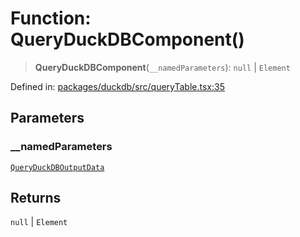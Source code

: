 # Function: QueryDuckDBComponent()

> **QueryDuckDBComponent**(`__namedParameters`): `null` \| `Element`

Defined in: [packages/duckdb/src/queryTable.tsx:35](https://github.com/GeoDaCenter/openassistant/blob/36f516b8229288259590b2d9dab3b10cbfc3cbfd/packages/duckdb/src/queryTable.tsx#L35)

## Parameters

### \_\_namedParameters

[`QueryDuckDBOutputData`](../type-aliases/QueryDuckDBOutputData.md)

## Returns

`null` \| `Element`
